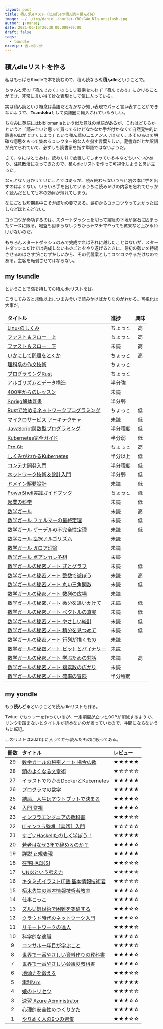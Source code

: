```yaml
---
layout: post
title: 積んdleリスト（Kindleの積ん読＝積んdle）
image: ../../img/daniel-thurler-YRGsG4oiNIg-unsplash.jpg
author: [Thanai]
date: 2021-06-15T20:30:00.000+09:00
draft: false
tags:
  - tsundle
excerpt: 言い得て妙
---
```


## 積んdleリストを作る

私はもっぱらKindleで本を読むので、積ん読ならぬ**積んdle**ということで。

ちゃんと元の「積んでおく」のもじり要素を失わず「積んでおる」にかけることができ、非常に言い得て妙な表現として気に入っている。

実は積ん読という概念は英語だとなかなか短い表現でパッと言い表すことができないようで、**Tsundoku**として英語圏に輸入されているらしい。

ちなみに英語にはbibliomaniaという似た意味の単語があるが、これはどちらかというと「読みたいと思って買ってるけどなかなか手が付かなくて自然発生的に蔵書の山ができてしまう」という積ん読のニュアンスではなく、本そのものを明確な意思をもって集めるコレクター的な人を指す言葉らしい。蔵書癖だとか訳語が充てられていて、必ずしも読書家を指す単語ではないようだ。

さて、なにはともあれ、読みかけで放置してしまっている本などもいくつかあり、注意散漫になってきたので、積んdleリストを作って可視化しようと思い立った。

なんとなく分かっていたことではあるが、読み終わらないうちに別の本に手を出すのはよくない。いろいろ手を出しているうちに読みかけの内容を忘れてせっかく読んだとしても本の効用が薄れてしまう。

なにごとも短期集中こそが成功の要である。最初からコツコツやってよかった試しなどほとんどない。

コツコツが奏功するのは、スタートダッシュを切って継続の下地が盤石に固まったケースに限る。地盤も固まらないうちからチマチマやっても成果など上がるわけがないのだ。

もちろんスタートダッシュのみで完成すればそれに越したことはないが、スタートダッシュだけでは完成しないものごとをやり遂げるときに、最初の勢いを持続させるのはさすがにむずかしいから、その代替案としてコツコツやるだけなのである。主客を転倒させてはならない。

## my tsundle

ということで満を持しての積んdleリストをば。

こうしてみると想像以上につまみ食いで読みかけばかりなのがわかる。可視化は大事だ。

| タイトル                                                             | 進捗     | 興味 |
| :------------------------------------------------------------------- | :------- | :--: |
| [Linuxのしくみ](https://amzn.to/3gvIodJ)                             | ちょっと |  高  |
| [ファスト＆スロー　上](https://amzn.to/3wCMCGb)                      | ちょっと |  高  |
| [ファスト＆スロー　下](https://amzn.to/2SDR3le)                      | 未読     |  高  |
| [いかにして問題をとくか](https://amzn.to/3xpTXJa)                    | ちょっと |  高  |
| [理科系の作文技術](https://amzn.to/3gGXxbe)                          | ちょっと |      |
| [プログラミングRust](https://amzn.to/3zxAqZ4)                        | ちょっと |      |
| [アルゴリズムとデータ構造](https://amzn.to/3zvP1nT)                  | 半分強   |      |
| [400字からのレッスン](https://amzn.to/3iOXgFB)                       | 未読     |      |
| [Spring解体新書](https://amzn.to/3vwrOPh)                            | 半分弱   |      |
| [Rustで始めるネットワークプログラミング](https://amzn.to/3zHBtWL)    | ちょっと |  低  |
| [マイクロサービス アーキテクチャ](https://amzn.to/2S2XsWT)           | 未読     |  低  |
| [JavaScript関数型プログラミング](https://amzn.to/3iO4muk)            | 半分程度 |  低  |
| [Kubernetes完全ガイド](https://amzn.to/3zA1XcA)                      | 半分弱   |  低  |
| [Pro Git](https://amzn.to/3iPlaB0)                                   | ちょっと |  高  |
| [しくみがわかるKubernetes](https://amzn.to/3zwAbgY)                  | 半分以上 |  低  |
| [コンテナ開発入門](https://amzn.to/2SF1sgE)                          | 半分程度 |  低  |
| [ネットワーク技術＆設計入門](https://amzn.to/3xu8B1Y)                | 半分弱   |  低  |
| [ドメイン駆動設計](https://amzn.to/3cO5f23)                          | 未読     |  低  |
| [PowerShell実践ガイドブック](https://amzn.to/3cPFUVn)                | ちょっと |  低  |
| [起業の科学](https://amzn.to/2SECEW5)                                | 未読     |  低  |
| [数学ガール](https://amzn.to/3gvPFu4)                                | 未読     |  高  |
| [数学ガール フェルマーの最終定理](https://amzn.to/3xq0YK4)           | 未読     |  低  |
| [数学ガール ゲーデルの不完全性定理](https://amzn.to/3iO4Ws0)         | 未読     |  低  |
| [数学ガール 乱択アルゴリズム](https://amzn.to/3wMbcVn)               | 未読     |      |
| [数学ガール ガロア理論](https://amzn.to/3iIpIZY)                     | 未読     |      |
| [数学ガール ポアンカレ予想](https://amzn.to/3zAHGDs)                 | 未読     |      |
| [数学ガールの秘密ノート 式とグラフ](https://amzn.to/3xsVpup)         | 未読     |  低  |
| [数学ガールの秘密ノート 整数で遊ぼう](https://amzn.to/3gzbMjC)       | 未読     |  高  |
| [数学ガールの秘密ノート 丸い三角関数](https://amzn.to/35weY93)       | 未読     |  低  |
| [数学ガールの秘密ノート 数列の広場](https://amzn.to/3iKJZhl)         | 未読     |      |
| [数学ガールの秘密ノート 微分を追いかけて](https://amzn.to/2UdVlAr)   | 未読     |  低  |
| [数学ガールの秘密ノート ベクトルの真実](https://amzn.to/3iJzaw9)     | 未読     |  低  |
| [数学ガールの秘密ノート やさしい統計](https://amzn.to/3vvlcAF)       | 未読     |  低  |
| [数学ガールの秘密ノート 積分を見つめて](https://amzn.to/3zBiNHR)     | 未読     |  低  |
| [数学ガールの秘密ノート 行列が描くもの](https://amzn.to/3zybWza)     | 未読     |      |
| [数学ガールの秘密ノート ビットとバイナリー](https://amzn.to/3xoXaJ5) | 未読     |      |
| [数学ガールの秘密ノート 学ぶための対話](https://amzn.to/3iOoAUO)     | 未読     |  高  |
| [数学ガールの秘密ノート 複素数の広がり](https://amzn.to/3wys0Pp)     | 未読     |      |
| [数学ガールの秘密ノート 確率の冒険](https://amzn.to/3q4xejC)         | 半分程度 |      |

## my yondle

もう**読んどる**ということで読んdleリストも作る。

Twitterでもツリーを作っているが、一定期間が立つとOGPが消滅するようで、リンクを踏まないとタイトルが読めないのが困っていたので、手間にならないうちに転記。

このリストは2021年に入ってから読んだものに絞ってある。

| 冊数 | タイトル                                                       | レビュー |
| :--: | :------------------------------------------------------------- | :------- |
|  29  | [数学ガールの秘密ノート 場合の数](https://amzn.to/3gDsPzC)     | ★★★★★    |
|  28  | [頭のよくなる文章術](https://amzn.to/35yQDPS)                  | ★☆☆☆☆    |
|  27  | [イラストでわかるDockerとKubernetes](https://amzn.to/2UbVe8u)  | ★★★★★    |
|  26  | [プログラマの数学](https://amzn.to/3xq33pm)                    | ★★★★★    |
|  25  | [結局、人生はアウトプットで決まる](https://amzn.to/3gJrwiR)    | ★★★★☆    |
|  24  | [入門 監視](https://amzn.to/3iNrhpj)                           | ★★★★☆    |
|  23  | [インフラエンジニアの教科書](https://amzn.to/3vtiLOZ)          | ★★★☆☆    |
|  22  | [ITインフラ監視［実践］入門](https://amzn.to/3xuapYO)          | ★☆☆☆☆    |
|  21  | [すごいHaskellたのしく学ぼう！](https://amzn.to/3q3gnNY)       | ★★★★★    |
|  20  | [若者はなぜ3年で辞めるのか？](https://amzn.to/3gDGNSe)         | ★★★★☆    |
|  19  | [詳説 正規表現](https://amzn.to/35uuylI)                       | ★★★★★    |
|  18  | [在宅HACKS!](https://amzn.to/3iUXISK)                          | ★★☆☆☆    |
|  17  | [UNIXという考え方](https://amzn.to/3q9AKsP)                    | ★★★★☆    |
|  16  | [キタミ式イラストIT塾 基本情報技術者](https://amzn.to/3wLE2os) | ★★☆☆☆    |
|  15  | [栢木先生の基本情報技術者教室](https://amzn.to/3xvQ7hw)        | ★★★☆☆    |
|  14  | [仕事ごっこ](https://amzn.to/3cNMGLz)                          | ★★★★☆    |
|  13  | [ズルい処世術で困難を突破する](https://amzn.to/3vxYB6w)        | ★★★☆☆    |
|  12  | [クラウド時代のネットワーク入門](https://amzn.to/3gy6iWg)      | ★★★☆☆    |
|  11  | [リモートワークの達人](https://amzn.to/3wzyZaR)                | ★★★★☆    |
|  10  | [科学的な適職](https://amzn.to/2SDUKHC)                        | ★★★☆☆    |
|  9   | [コンサル一年目が学ぶこと](https://amzn.to/3gLiJNo)            | ★★★★☆    |
|  8   | [世界で一番やさしい資料作りの教科書](https://amzn.to/3q4ejoI)  | ★★★★☆    |
|  7   | [世界で一番やさしい会議の教科書](https://amzn.to/2U46W4Q)      | ★★★★☆    |
|  6   | [地頭力を鍛える](https://amzn.to/3gDV9C7)                      | ★★★☆☆    |
|  5   | [実践Vim](https://amzn.to/3vEADXy)                             | ★★★★★    |
|  4   | [娘のトリセツ](https://amzn.to/2TIa1av)                        | ★★★☆☆    |
|  3   | [速習 Azure Administrator](https://amzn.to/3vxH3HN)            | ★★★☆☆    |
|  2   | [心理的安全性のつくりかた](https://amzn.to/3cNSGnc)            | ★★★★☆    |
|  1   | [やりぬく人の9つの習慣](https://amzn.to/3zxObXR)               | ★★★☆☆    |
